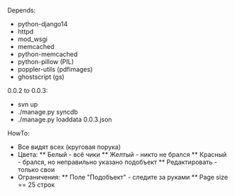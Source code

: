 Depends:
* python-django14
* httpd
* mod_wsgi
* memcached
* python-memcached
* python-pillow (PIL)
* poppler-utils (pdfimages)
* ghostscript (gs)

0.0.2 to 0.0.3:
* svn up
* ./manage.py syncdb
* ./manage.py loaddata 0.0.3.json

HowTo:
* Все видят всех (круговая порука)
* Цвета:
** Белый - всё чики
** Желтый - никто не брался
** Красный - брался, но неправильно указано подобъект
** Редактировать - только свои
* Ограничения:
** Поле "Подобъект" - следите за руками
** Page size == 25 строк
